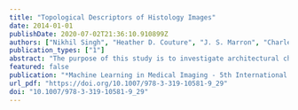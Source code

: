 ```yaml
---
title: "Topological Descriptors of Histology Images"
date: 2014-01-01
publishDate: 2020-07-02T21:36:10.910899Z
authors: ["Nikhil Singh", "Heather D. Couture", "J. S. Marron", "Charles M. Perou", "Marc Niethammer"]
publication_types: ["1"]
abstract: "The purpose of this study is to investigate architectural characteristics of cell arrangements in breast cancer histology images. We propose the use of topological data analysis to summarize the geometric information inherent in tumor cell arrangements. Our goal is to use this information as signatures that encode robust summaries of cell arrangements in tumor tissue as captured through histology images. In particular, using ideas from algebraic topology we construct topological descriptors based on cell nucleus segmentations such as persistency charts and Betti sequences. We assess their performance on the task of discriminating the breast cancer subtypes Basal, Luminal A, Luminal B and HER2. We demonstrate that the topological features contain useful complementary information to image-appearance based features that can improve discriminatory performance of classifiers."
featured: false
publication: "*Machine Learning in Medical Imaging - 5th International Workshop, MLMI 2014, Held in Conjunction with MICCAI 2014, Boston, MA, USA, September 14, 2014. Proceedings*"
url_pdf: "https://doi.org/10.1007/978-3-319-10581-9_29"
doi: "10.1007/978-3-319-10581-9_29"
---
```


